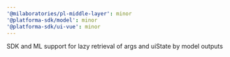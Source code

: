 ```yaml
---
'@milaboratories/pl-middle-layer': minor
'@platforma-sdk/model': minor
'@platforma-sdk/ui-vue': minor
---
```


SDK and ML support for lazy retrieval of args and uiState by model outputs
